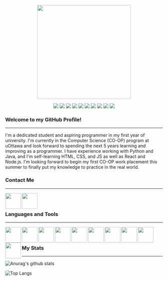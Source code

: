 <p align="center">
    <img width="300px" height="300px" src="https://i.postimg.cc/13jXCNBP/IMG-8917-2.png"/>
<p/>
<p align="center">
    <img src="https://img.shields.io/badge/Python-Expert-3776AB?style=flat-square&logo=python&logoColor=white"/>
    <img src="https://img.shields.io/badge/Java-Expert-007396?style=flat-square&logo=java&logoColor=white"/>
    <img src="https://img.shields.io/badge/HTML-Intermediate-E34F26?style=flat-square&logo=html5&logoColor=white"/>
    <img src="https://img.shields.io/badge/CSS-Intermediate-1572B6?style=flat-square&logo=css3&logoColor=white"/>
    <img src="https://img.shields.io/badge/JavaScript-Intermediate-F7DF1E?style=flat-square&logo=javascript&logoColor=white"/>
    <img src="https://img.shields.io/badge/Visual Studio Code-Expert-007ACC?style=flat-square&logo=visual-studio-code&logoColor=white"/>
    <img src="https://img.shields.io/badge/PyCharm-Expert-000000?style=flat-square&logo=pycharm&logoColor=white"/>
    <img src="https://img.shields.io/badge/Eclipse-Expert-2C2255?style=flat-square&logo=eclipse-ide&logoColor=white"/>
    <img src="https://img.shields.io/badge/GitHub-Expert-181717?style=flat-square&logo=github&logoColor=white"/>
    <img src="https://img.shields.io/badge/Git-Expert-F05032?style=flat-square&logo=git&logoColor=white"/>
<p/>

### Welcome to my GitHub Profile!
---
I'm a dedicated student and aspiring programmer in my first year of university. I'm currently in the Computer Science (CO-OP) program at uOttawa and look forward to spending the next 5 years learning and improving as a programmer. I have experience working with Python and Java, and I'm self-learning HTML, CSS, and JS as well as React and Node.js. I'm looking forward to begin my first CO-OP work placement this summer to finally put my knowledge to practice in the real world.

### Contact Me
---
[<img align="left" width="50px" height="50px" src="https://simpleicons.org/icons/linkedin.svg"/>](https://www.linkedin.com/in/diegobajetti)
[<img align="left" width="50px" height="50px" src="https://simpleicons.org/icons/microsoftoutlook.svg"/>](mailto:diego.bajetti@outlook.com)
<br/>
<br/>

### Languages and Tools
---
<img align="left" width="50px" height="50px" src="https://simpleicons.org/icons/python.svg"/>
<img align="left" width="50px" height="50px" src="https://simpleicons.org/icons/java.svg"/>
<img align="left" width="50px" height="50px" src="https://simpleicons.org/icons/html5.svg"/>
<img align="left" width="50px" height="50px" src="https://simpleicons.org/icons/css3.svg"/>
<img align="left" width="50px" height="50px" src="https://simpleicons.org/icons/javascript.svg"/>
<img align="left" width="50px" height="50px" src="https://simpleicons.org/icons/visualstudiocode.svg"/>
<img align="left" width="50px" height="50px" src="https://simpleicons.org/icons/pycharm.svg"/>
<img align="left" width="50px" height="50px" src="https://simpleicons.org/icons/eclipseide.svg"/>
<img align="left" width="50px" height="50px" src="https://simpleicons.org/icons/github.svg"/>
<img align="left" width="50px" height="50px" src="https://simpleicons.org/icons/git.svg"/>
<br/>
<br/>

### My Stats
---
![Anurag's github stats](https://github-readme-stats.vercel.app/api?username=diegobajetti&count_private=true&hide=stars,prs&show_icons=true&locale=en&include_all_commits=trueC&theme=tokyonight)

![Top Langs](https://github-readme-stats.vercel.app/api/top-langs/?username=diegobajetti&theme=tokyonight)
